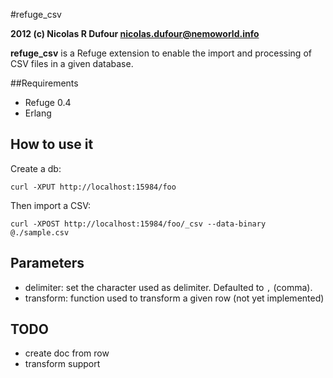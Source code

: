 #refuge_csv

**2012 (c) Nicolas R Dufour <nicolas.dufour@nemoworld.info>**

**refuge_csv** is a Refuge extension to enable the import and processing of CSV files in a given database.

##Requirements

* Refuge 0.4
* Erlang

## How to use it

Create a db:

    curl -XPUT http://localhost:15984/foo

Then import a CSV:

    curl -XPOST http://localhost:15984/foo/_csv --data-binary @./sample.csv

## Parameters

- delimiter: set the character used as delimiter. Defaulted to `,` (comma).
- transform: function used to transform a given row (not yet implemented)

## TODO

- create doc from row
- transform support
